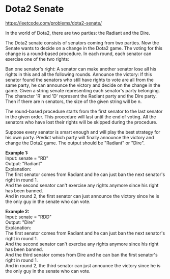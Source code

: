 # Dota2 Senate
https://leetcode.com/problems/dota2-senate/

In the world of Dota2, there are two parties: the Radiant and the Dire.

The Dota2 senate consists of senators coming from two parties. Now the Senate wants to decide on a change in the Dota2 game. The voting for this change is a round-based procedure. In each round, each senator can exercise one of the two rights:

Ban one senator's right: A senator can make another senator lose all his rights in this and all the following rounds.
Announce the victory: If this senator found the senators who still have rights to vote are all from the same party, he can announce the victory and decide on the change in the game.
Given a string senate representing each senator's party belonging. The character 'R' and 'D' represent the Radiant party and the Dire party. Then if there are n senators, the size of the given string will be n.

The round-based procedure starts from the first senator to the last senator in the given order. This procedure will last until the end of voting. All the senators who have lost their rights will be skipped during the procedure.

Suppose every senator is smart enough and will play the best strategy for his own party. Predict which party will finally announce the victory and change the Dota2 game. The output should be "Radiant" or "Dire".

<b>Example 1:</b>\
Input: senate = "RD"\
Output: "Radiant"\
Explanation: \
The first senator comes from Radiant and he can just ban the next senator's right in round 1. \
And the second senator can't exercise any rights anymore since his right has been banned. \
And in round 2, the first senator can just announce the victory since he is the only guy in the senate who can vote.

<b>Example 2:</b>\
Input: senate = "RDD"\
Output: "Dire"\
Explanation: \
The first senator comes from Radiant and he can just ban the next senator's right in round 1. \
And the second senator can't exercise any rights anymore since his right has been banned. \
And the third senator comes from Dire and he can ban the first senator's right in round 1. \
And in round 2, the third senator can just announce the victory since he is the only guy in the senate who can vote.